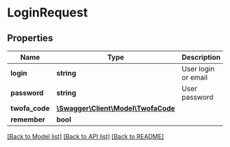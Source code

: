 # LoginRequest

## Properties
Name | Type | Description | Notes
------------ | ------------- | ------------- | -------------
**login** | **string** | User login or email | 
**password** | **string** | User password | 
**twofa_code** | [**\Swagger\Client\Model\TwofaCode**](TwofaCode.md) |  | [optional] 
**remember** | **bool** |  | [optional] 

[[Back to Model list]](../README.md#documentation-for-models) [[Back to API list]](../README.md#documentation-for-api-endpoints) [[Back to README]](../README.md)


